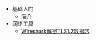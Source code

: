 * 基础入门
  * [简介](markdown/运维/Network/_readme.md)
* 网络工具
  * [Wireshark解密TLS1.2数据包](markdown/运维/Network/Wireshark解密TLS1.2数据包.md)
